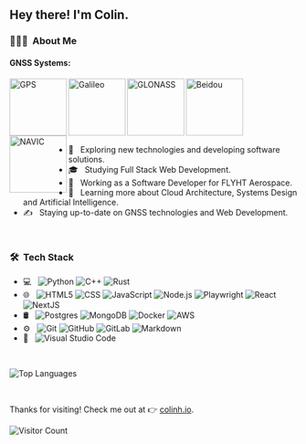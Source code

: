 <h2> Hey there! I'm Colin.</h2>

<h3> 👨🏻‍💻 &nbsp;About Me </h3>

<h4>GNSS Systems:</h4>

<img align="left" alt="GPS" width="100px" src="https://upload.wikimedia.org/wikipedia/commons/3/3c/NAVSTAR_GPS_logo.png" />
<img align="left" alt="Galileo" width="100px" src="https://upload.wikimedia.org/wikipedia/commons/b/bf/Galileo_logo.svg" />
<img align="left" alt="GLONASS" width="100px" src="https://upload.wikimedia.org/wikipedia/en/8/81/Glonass_logo.png" />
<img align="left" alt="Beidou" width="100px" src="https://upload.wikimedia.org/wikipedia/en/2/29/Beidou_logo.png" />
<img align="left" alt="NAVIC" width="100px" src="https://gssc.esa.int/navipedia/images/a/a5/Isrologo.jpg" />

<br />
<br />
<br />
<br />
<br />
<br />

- 🤔 &nbsp; Exploring new technologies and developing software solutions.
- 🎓 &nbsp; Studying Full Stack Web Development.
- 💼 &nbsp; Working as a Software Developer for FLYHT Aerospace.
- 🌱 &nbsp; Learning more about Cloud Architecture, Systems Design and Artificial Intelligence.
- ✍️ &nbsp; Staying up-to-date on GNSS technologies and Web Development.

<br />

<h3> 🛠 &nbsp;Tech Stack</h3>

- 💻 &nbsp;
  ![Python](https://img.shields.io/badge/-Python-333333?style=flat&logo=python)
  ![C++](https://img.shields.io/badge/-C++-333333?style=flat&logo=C%2B%2B&logoColor=00599C)
  ![Rust](https://img.shields.io/badge/-Rust-333333?style=flat&logo=Rust&logoColor=007396)
- 🌐 &nbsp;
  ![HTML5](https://img.shields.io/badge/-HTML5-333333?style=flat&logo=HTML5)
  ![CSS](https://img.shields.io/badge/-CSS-333333?style=flat&logo=CSS3&logoColor=1572B6)
  ![JavaScript](https://img.shields.io/badge/-JavaScript-333333?style=flat&logo=javascript)
  ![Node.js](https://img.shields.io/badge/-Node.js-333333?style=flat&logo=node.js)
  ![Playwright](https://img.shields.io/badge/-Playwright-333333?style=flat&logo=playwright&logoColor=007396)
  ![React](https://img.shields.io/badge/-React-333333?style=flat&logo=react)
  ![NextJS](https://img.shields.io/badge/-NextJS-333333?style=flat&logo=next.js)
- 🛢 &nbsp;
  ![Postgres](https://img.shields.io/badge/-Postgres-333333?style=flat&logo=mysql)
  ![MongoDB](https://img.shields.io/badge/-MongoDB-333333?style=flat&logo=mongodb)
  ![Docker](https://img.shields.io/badge/-Docker-333333?style=flat&logo=docker)
  ![AWS](https://img.shields.io/badge/-AWS-333333?style=flat&logo=aws)
- ⚙️ &nbsp;
  ![Git](https://img.shields.io/badge/-Git-333333?style=flat&logo=git)
  ![GitHub](https://img.shields.io/badge/-GitHub-333333?style=flat&logo=github)
  ![GitLab](https://img.shields.io/badge/-Gitlab-333333?style=flat&logo=gitlab)
  ![Markdown](https://img.shields.io/badge/-Markdown-333333?style=flat&logo=markdown)
- 🔧 &nbsp;
  ![Visual Studio Code](https://img.shields.io/badge/-Visual%20Studio%20Code-333333?style=flat&logo=visual-studio-code&logoColor=007ACC)

<br />

![Top Languages](https://github-readme-stats.vercel.app/api/top-langs/?username=cbhuber17&layout=compact)

<br />

Thanks for visiting! Check me out at 👉 [colinh.io](https://colinh.io/).

![Visitor Count](https://profile-counter.glitch.me/cbhuber17/count.svg)
